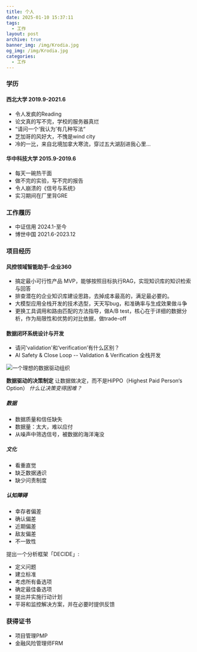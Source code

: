 ```yaml
---
title: 个人
date: 2025-01-10 15:37:11
tags:
  - 工作
layout: post
archive: true
banner_img: /img/Krodia.jpg
og_img: /img/Krodia.jpg
categories: 
  - 工作
---
```


### 学历
#### 西北大学 2019.9-2021.6
- 令人发疯的Reading
- 论文真的写不完，学校的服务器真烂
- “请问一个‘我认为’有几种写法“
- 芝加哥的风好大，不愧是wind city
- 冷的一比，来自北境加拿大寒流，穿过五大湖刮进我心里...
#### 华中科技大学 2015.9-2019.6
- 每天一碗热干面
- 做不完的实验，写不完的报告
- 令人崩溃的《信号与系统》
- 实习期间在厂里背GRE
### 工作履历
- 中证信用 2024.1-至今
- 博世中国 2021.6-2023.12
### 项目经历
#### 风控领域智能助手-企业360
- 搞定最小可行性产品 MVP，能够按照目标执行RAG，实现知识库的知识检索与回答
- 排查潜在的企业知识库建设思路，去掉成本最高的，满足最必要的。
- 大模型应用全栈开发的技术选型，天天写bug，和准确率与生成效果做斗争
- 更换工具调用和路由匹配的方法指导，做A/B test，核心在于详细的数据分析，作为局限性和优势的对比依据，做trade-off

#### 数据闭环系统设计与开发
- 请问'validation'和‘verification’有什么区别？
- AI Safety & Close Loop -- Validation & Verification 全栈开发

![一个理想的数据驱动组织](/img/data-driven.png)

**数据驱动的决策制定**
让数据做决定，而不是HiPPO（Highest Paid Person‘s Option）
*什么让决策变得困难？*
##### 数据
- 数据质量和信任缺失
- 数据量：太大，难以应付
- 从噪声中筛选信号，被数据的海洋淹没
##### 文化
- 看重直觉
- 缺乏数据通识
- 缺少问责制度
##### 认知障碍
- 幸存者偏差
- 确认偏差
- 近期偏差
- 敌友偏差
- 不一致性

提出一个分析框架「DECIDE」:
- 定义问题
- 建立标准
- 考虑所有备选项
- 确定最佳备选项
- 提出并实施行动计划
- 平哥和监控解决方案，并在必要时提供反馈
### 获得证书
- 项目管理PMP
- 金融风险管理师FRM